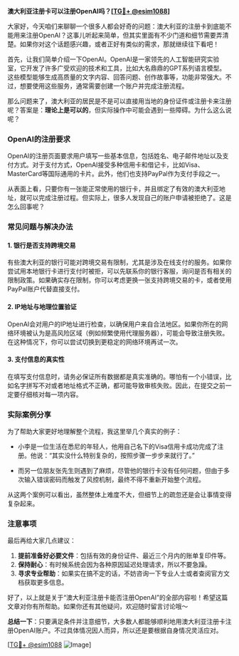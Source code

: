 **澳大利亚注册卡可以注册OpenAI吗？[[TG💪+ @esim1088](https://t.me/s/esim1088)]**

大家好，今天咱们来聊聊一个很多人都会好奇的问题：澳大利亚的注册卡到底能不能用来注册OpenAI？这事儿听起来简单，但其实里面有不少门道和细节需要弄清楚。如果你对这个话题感兴趣，或者正好有类似的需求，那就继续往下看吧！

首先，让我们简单介绍一下OpenAI。OpenAI是一家领先的人工智能研究实验室，它开发了许多广受欢迎的技术和工具，比如大名鼎鼎的GPT系列语言模型。这些模型能够生成高质量的文字内容、回答问题、创作故事等，功能非常强大。不过，想要使用这些服务，通常需要创建一个账户并完成注册流程。

那么问题来了，澳大利亚的居民是不是可以直接用当地的身份证件或注册卡来注册呢？答案是：**理论上是可以的**，但实际操作中可能会遇到一些障碍。为什么这么说呢？

### OpenAI的注册要求

OpenAI的注册页面要求用户填写一些基本信息，包括姓名、电子邮件地址以及支付方式。对于支付方式，OpenAI接受多种信用卡和借记卡，比如Visa、MasterCard等国际通用的卡片。此外，他们也支持PayPal作为支付手段之一。

从表面上看，只要你有一张能正常使用的银行卡，并且绑定了有效的澳大利亚地址，就可以完成注册过程。但实际上，很多人发现自己的账户申请被拒绝了。这是怎么回事呢？

### 常见问题与解决办法

#### 1. **银行是否支持跨境交易**
有些澳大利亚的银行可能对跨境交易有限制，尤其是涉及在线支付的服务。如果你尝试用本地银行卡进行支付时被拒，可以先联系你的银行客服，询问是否有相关的限制政策。如果确实存在限制，你可以考虑更换一张支持跨境交易的卡，或者使用PayPal账户代替直接支付。

#### 2. **IP地址与地理位置验证**
OpenAI会对用户的IP地址进行检查，以确保用户来自合法地区。如果你所在的网络环境被认为是高风险区域（例如频繁使用代理服务器），可能会导致注册失败。在这种情况下，你可以尝试切换到更稳定的网络环境再试一次。

#### 3. **支付信息的真实性**
在填写支付信息时，请务必保证所有数据都是真实准确的。哪怕有一个小错误，比如名字拼写不对或者地址格式不正确，都可能导致审核失败。因此，在提交之前一定要仔细核对每一项内容。

### 实际案例分享

为了帮助大家更好地理解整个流程，我这里举几个真实的例子：

- 小李是一位生活在悉尼的年轻人，他用自己名下的Visa信用卡成功完成了注册。他说：“其实没什么特别复杂的，按照步骤一步步来就行了。”
  
- 而另一位朋友张先生则遇到了麻烦，尽管他的银行卡没有任何问题，但由于多次输入错误密码而触发了风控机制，最终不得不重新开始整个流程。

从这两个案例可以看出，虽然整体上难度不大，但细节上的疏忽还是会让事情变得复杂起来。

### 注意事项

最后再给大家几点建议：

1. **提前准备好必要文件**：包括有效的身份证件、最近三个月内的账单复印件等。
2. **保持耐心**：有时候系统会因为各种原因延迟处理请求，所以不要急躁。
3. **寻求专业帮助**：如果实在搞不定的话，不妨咨询一下专业人士或者查阅官方文档获取更多信息。

好了，以上就是关于“澳大利亚注册卡能否注册OpenAI”的全部内容啦！希望这篇文章对你有所帮助。如果你还有其他疑问，欢迎随时留言讨论哦～

**总结一下**：只要满足条件并注意细节，大多数人都能够顺利地用澳大利亚注册卡注册OpenAI账户。不过具体情况因人而异，所以还是要根据自身情况灵活应对。

[[TG💪+ @esim1088](https://t.me/s/esim1088) ![Image](https://i.postimg.cc/4NQfJmqS/Snipaste-2025-05-13-00-14-12.png)]